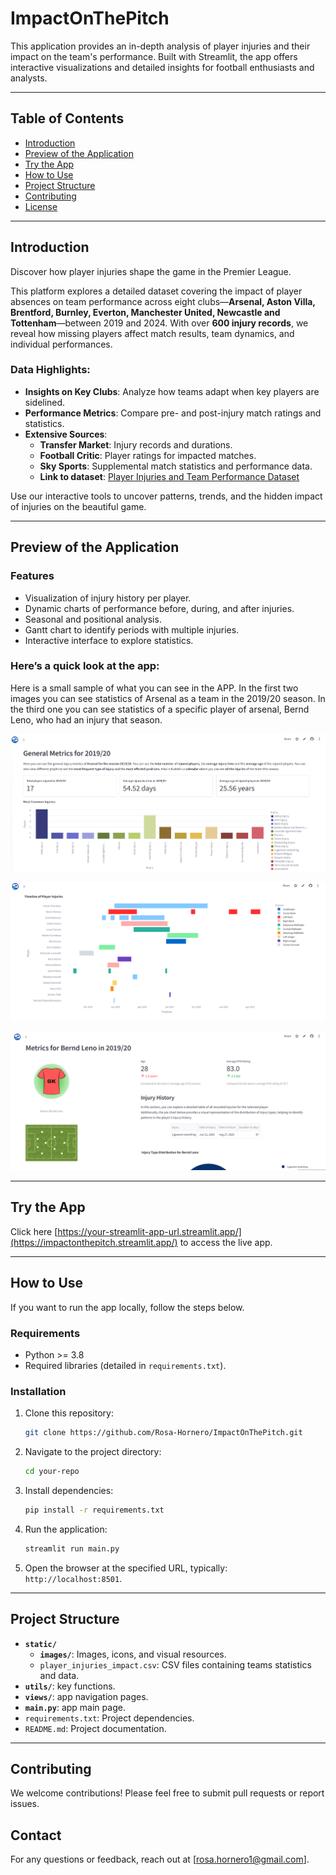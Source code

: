 # ImpactOnThePitch

This application provides an in-depth analysis of player injuries and their impact on the team's performance. Built with Streamlit, the app offers interactive visualizations and detailed insights for football enthusiasts and analysts.

---

## Table of Contents
- [Introduction](#introduction)
- [Preview of the Application](#preview-of-the-application)
- [Try the App](try-the-app)
- [How to Use](#how-to-use)
- [Project Structure](#project-structure)
- [Contributing](#contributing)
- [License](#license)

---

## Introduction
Discover how player injuries shape the game in the Premier League.

This platform explores a detailed dataset covering the impact of player absences on team performance across eight clubs—**Arsenal, Aston Villa, Brentford, Burnley, Everton, Manchester United, Newcastle and Tottenham**—between 2019 and 2024. With over **600 injury records**, we reveal how missing players affect match results, team dynamics, and individual performances.

### Data Highlights:
- **Insights on Key Clubs**: Analyze how teams adapt when key players are sidelined.
- **Performance Metrics**: Compare pre- and post-injury match ratings and statistics.
- **Extensive Sources**:
  - **Transfer Market**: Injury records and durations.
  - **Football Critic**: Player ratings for impacted matches.
  - **Sky Sports**: Supplemental match statistics and performance data.
  - **Link to dataset**: [Player Injuries and Team Performance Dataset](https://www.kaggle.com/datasets/amritbiswas007/player-injuries-and-team-performance-dataset/data)

Use our interactive tools to uncover patterns, trends, and the hidden impact of injuries on the beautiful game.

---

## Preview of the Application
### Features
- Visualization of injury history per player.
- Dynamic charts of performance before, during, and after injuries.
- Seasonal and positional analysis.
- Gantt chart to identify periods with multiple injuries.
- Interactive interface to explore statistics.

### Here’s a quick look at the app:
Here is a small sample of what you can see in the APP.  In the first two images you can see statistics of Arsenal as a team in the 2019/20 season. In the third one you can see statistics of a specific player of arsenal, Bernd Leno, who had an injury that season.

![App Screenshot1](static/images/app_preview1.png)

![App Screenshot12](static/images/app_preview12.png)

![App Screenshot2](static/images/app_preview2.png)

---

## Try the App

Click here [https://your-streamlit-app-url.streamlit.app/](https://impactonthepitch.streamlit.app/) to access the live app.

---

## How to Use

If you want to run the app locally, follow the steps below.

### Requirements
- Python >= 3.8
- Required libraries (detailed in `requirements.txt`).

### Installation
1. Clone this repository:
   ```bash
   git clone https://github.com/Rosa-Hornero/ImpactOnThePitch.git
   ```
   
2. Navigate to the project directory:
   ```bash
   cd your-repo
   ```
   
3. Install dependencies:
   ```bash
   pip install -r requirements.txt
   ```

4. Run the application:
   ```bash
   streamlit run main.py
   ```

5. Open the browser at the specified URL, typically: `http://localhost:8501`.

---

## Project Structure
- **`static/`**
  - **`images/`**: Images, icons, and visual resources.
  - `player_injuries_impact.csv`: CSV files containing teams statistics and data.
- **`utils/`**: key functions.
- **`views/`**: app navigation pages.
- **`main.py`**: app main page.
- `requirements.txt`: Project dependencies.
- `README.md`: Project documentation.

---

## Contributing

We welcome contributions! Please feel free to submit pull requests or report issues.

## Contact

For any questions or feedback, reach out at [rosa.hornero1@gmail.com].
